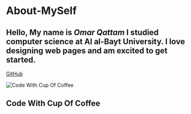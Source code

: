 # About-MySelf
**Hello,**
My name is *Omar Qattam*
I studied computer science at 
Al al-Bayt University.
I love designing web pages 
and am excited to get started.
---
[GitHub](https://github.com/OmarQatt)

![Code With Cup Of Coffee](https://webpuccino.com/wp-content/uploads/2017/12/coffee-code.jpg)

## Code With Cup Of Coffee ##